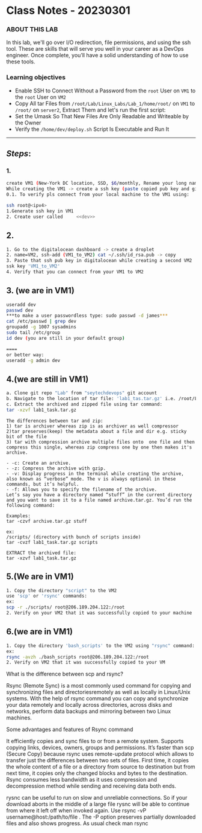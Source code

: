# Class Notes - 20230301

### ABOUT THIS LAB
In this lab, we'll go over I/O redirection, file permissions, and using the ssh tool. These are skills that will serve you well in your career as a DevOps engineer. Once complete, you’ll have a solid understanding of how to use these tools.



### Learning objectives
- Enable SSH to Connect Without a Password from the `root` User on `VM1` to the `root` User on `VM2`
- Copy All tar Files from `/root/Lab/Linux_Labs/Lab_1/home/root/` on `VM1` to `/root/` on `server2`, Extract Them and let's run the first script: 
- Set the Umask So That New Files Are Only Readable and Writeable by the Owner
- Verify the `/home/dev/deploy.sh` Script Is Executable and Run It

***
## _Steps_:
### 1.
```sh
create VM1 (New-York DC location, SSD, $6/monthly, Rename your long name to VM1, cat ~/.ssh/id_rsa.pub)
While creating the VM1 -> create a ssh key (paste copied pub key and give that a name "local_to_VM1")
0.1. To verify pls connect from your local machine to the VM1 using:

ssh root@<ipv4>
1.Generate ssh key in VM1 
2. Create user called     <<dev>>

```
## 2.
```sh
1. Go to the digitalocean dashboard -> create a droplet
2. name=VM2, ssh-add (VM1_to_VM2) cat ~/.ssh/id_rsa.pub -> copy
3. Paste that ssh pub key in digitalocean while creating a second VM2
ssk key 'VM1_to_VM2'
4. Verify that you can connect from your VM1 to VM2
```
## 3. (we are in VM1)
```sh
useradd dev
passwd dev  
***to make a user passwordless type: sudo passwd -d james***
cat /etc/passwd | grep dev
groupadd -g 1007 sysadmins
sudo tail /etc/group
id dev (you are still in your default group)

====
or better way:
useradd -g admin dev

```
## 4.(we are still in VM1)

```sh
a. Clone git repo "Lab" from "seytechdevops" git account
b. Navigate to the location of tar file: 'lab1_tas.tar.gz' i.e. /root/Lab/Linux_Labs/Lab_1
c. Extract the archived and zipped file using tar command: 
tar -xzvf lab1_task.tar.gz
```
```
The differences between tar and zip:
1) tar is archiver whereas zip is as archiver as well compressor
2)tar preserves(keep) the metadata about a file and dir e.g. sticky bit of the file
3) tar with compression archive multiple files onto  one file and then compress this single, whereas zip compress one by one then makes it's archive.

- -c: Create an archive.
- -z: Compress the archive with gzip.
- -v: Display progress in the terminal while creating the archive, also known as “verbose” mode. The v is always optional in these commands, but it’s helpful.
- -f: Allows you to specify the filename of the archive.
Let’s say you have a directory named “stuff” in the current directory and you want to save it to a file named archive.tar.gz. You’d run the following command:

Examples:
tar -czvf archive.tar.gz stuff

ex: 
/scripts/ (directory with bunch of scripts inside)
tar -cvzf lab1_task.tar.gz scripts

EXTRACT the archived file:
tar -xzvf lab1_task.tar.gz
```


## 5.(We are in VM1) 

```sh
1. Copy the directory "script" to the VM2
use 'scp' or 'rsync' commands:
ex:
scp -r ./scripts/ root@206.189.204.122:/root
2. Verify on your VM2 that it was successfully copied to your machine
```

## 6.(we are in VM1) 
```sh
1. Copy the directory 'bash_scripts' to the VM2 using "rsync" command:
ex:
rsync -avzh ./bash_scripts root@206.189.204.122:/root
2. Verify on VM2 that it was successfully copied to your VM
```
 What is the difference between scp and rsync? 

Rsync (Remote Sync) is a most commonly used command for copying and synchronizing files and directoriesremotely as well as locally in Linux/Unix systems. With the help of rsync command you can copy and synchronize your data remotely and locally across directories, across disks and networks, perform data backups and mirroring between two Linux machines.

Some advantages and features of Rsync command

It efficiently copies and sync files to or from a remote system.
Supports copying links, devices, owners, groups and permissions.
It’s faster than scp (Secure Copy) because rsync uses remote-update protocol which allows to transfer just the differences between two sets of files. First time, it copies the whole content of a file or a directory from source to destination but from next time, it copies only the changed blocks and bytes to the destination.
Rsync consumes less bandwidth as it uses compression and decompression method while sending and receiving data both ends.

rysnc can be useful to run on slow and unreliable connections. So if your download aborts in the middle of a large file rysnc will be able to continue from where it left off when invoked again.
Use rsync -vP username@host:/path/to/file .
The -P option preserves partially downloaded files and also shows progress.
As usual check man rsync
